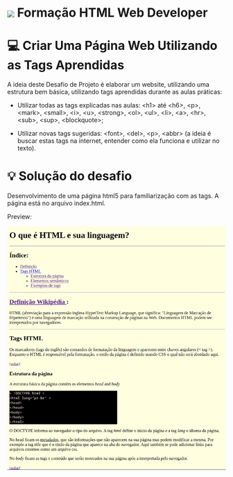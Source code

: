 <h1>
    <a href="https://www.dio.me/">
     <img align="center" width="40px" src="https://hermes.digitalinnovation.one/assets/diome/logo-minimized.png"></a>
    <span>Formação HTML Web Developer</span>
</h1>

# :computer: Criar Uma Página Web Utilizando as Tags Aprendidas

A ideia deste Desafio de Projeto é elaborar um website, utilizando uma estrutura bem básica, utilizando tags aprendidas durante as aulas práticas:
 
* Utilizar todas as tags explicadas nas aulas: \<h1> até \<h6>, \<p>, \<mark>, \<small>, \<i>, \<u>, \<strong>, \<ol>, \<ul>, \<li>, \<a>, \<hr>, \<sub>, \<sup>, \<blockquote>;

* Utilizar novas tags sugeridas: \<font>, \<del>, \<p>, \<abbr> (a ideia é buscar estas tags na internet, entender como ela funciona e utilizar no texto).

# :bulb: Solução do desafio

Desenvolvimento de uma página html5 para familiarização com as tags. A página está no arquivo index.html.

Preview:

<img src="pagina.png" />
